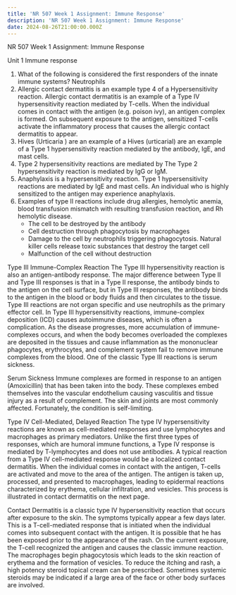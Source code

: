 ```yaml
---
title: 'NR 507 Week 1 Assignment: Immune Response'
description: 'NR 507 Week 1 Assignment: Immune Response'
date: 2024-08-26T21:00:00.000Z
---
```


NR 507 Week 1 Assignment: Immune Response

Unit 1 Immune response

1. What of the following is considered the first responders of the innate immune systems?
   Neutrophils
2. Allergic contact dermatitis is an example type 4 of a Hypersensitivity reaction.
   Allergic contact dermatitis is an example of a Type IV hypersensitivity reaction mediated by T-cells. When the individual comes in contact with the antigen (e.g. poison ivy), an antigen complex is formed. On subsequent exposure to the antigen, sensitized T-cells activate the inflammatory process that causes the allergic contact dermatitis to appear.
3. Hives (Urticaria ) are an example of a Hives (urticarial) are an example of a Type 1 hypersensitivity reaction mediated by the antibody, IgE, and mast cells.
4. Type 2 hypersensitivity reactions are mediated by The Type 2 hypersensitivity reaction is mediated by IgG or IgM.
5. Anaphylaxis is a hypersensitivity reaction. Type 1 hypersensitivity reactions are mediated by IgE and mast cells. An individual who is highly sensitized to the antigen may experience anaphylaxis.
6. Examples of type II reactions include drug allergies, hemolytic anemia, blood transfusion mismatch with resulting transfusion reaction, and Rh hemolytic disease.
   * The cell to be destroyed by the antibody
   * Cell destruction through phagocytosis by macrophages
   * Damage to the cell by neutrophils triggering phagocytosis. Natural killer cells release toxic substances that destroy the target cell
   * Malfunction of the cell without destruction

Type III Immune-Complex Reaction
The Type III hypersensitivity reaction is also an antigen-antibody response. The major difference between Type II and Type III responses is that in a Type II response, the antibody binds to the antigen on the cell surface, but in Type III responses, the antibody binds to the antigen in the blood or body fluids and then circulates to the tissue. Type III reactions are not organ specific and use neutrophils as the primary effector cell. In Type III hypersensitivity reactions, immune-complex deposition (ICD) causes autoimmune diseases, which is often a complication. As the disease progresses, more accumulation of immune-complexes occurs, and when the body becomes overloaded the complexes are deposited in the tissues and cause inflammation as the mononuclear phagocytes, erythrocytes, and complement system fail to remove immune complexes from the blood. One of the classic Type III reactions is serum sickness.

Serum Sickness
Immune complexes are formed in response to an antigen (Amoxicillin) that has been taken into the body. These complexes embed themselves into the vascular endothelium causing vasculitis and tissue injury as a result of complement. The skin and joints are most commonly affected. Fortunately, the condition is self-limiting.

Type IV Cell-Mediated, Delayed Reaction
The type IV hypersensitivity reactions are known as cell-mediated responses and use lymphocytes and macrophages as primary mediators. Unlike the first three types of responses, which are humoral immune functions, a Type IV response is mediated by T-lymphocytes and does not use antibodies. A typical reaction from a Type IV cell-mediated response would be a localized contact dermatitis. When the individual comes in contact with the antigen, T-cells are activated and move to the area of the antigen. The antigen is taken up, processed, and presented to macrophages, leading to epidermal reactions characterized by erythema, cellular infiltration, and vesicles. This process is illustrated in contact dermatitis on the next page.

Contact Dermatitis is a classic type IV hypersensitivity reaction that occurs after exposure to the skin. The symptoms typically appear a few days later. This is a T-cell-mediated response that is initiated when the individual comes into subsequent contact with the antigen. It is possible that he has been exposed prior to the appearance of the rash. On the current exposure, the T-cell recognized the antigen and causes the classic immune reaction. The macrophages begin phagocytosis which leads to the skin reaction of erythema and the formation of vesicles. To reduce the itching and rash, a high potency steroid topical cream can be prescribed. Sometimes systemic steroids may be indicated if a large area of the face or other body surfaces are involved.
